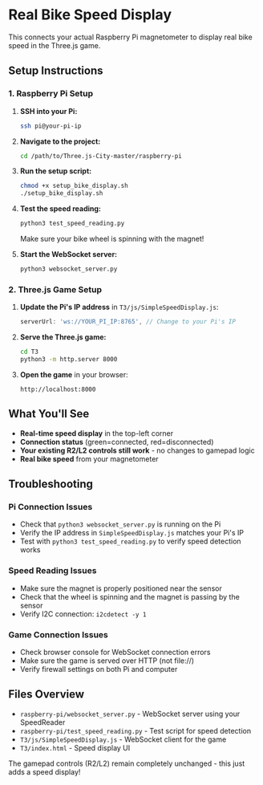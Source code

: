 # Real Bike Speed Display

This connects your actual Raspberry Pi magnetometer to display real bike speed in the Three.js game.

## Setup Instructions

### 1. Raspberry Pi Setup

1. **SSH into your Pi:**
   ```bash
   ssh pi@your-pi-ip
   ```

2. **Navigate to the project:**
   ```bash
   cd /path/to/Three.js-City-master/raspberry-pi
   ```

3. **Run the setup script:**
   ```bash
   chmod +x setup_bike_display.sh
   ./setup_bike_display.sh
   ```

4. **Test the speed reading:**
   ```bash
   python3 test_speed_reading.py
   ```
   Make sure your bike wheel is spinning with the magnet!

5. **Start the WebSocket server:**
   ```bash
   python3 websocket_server.py
   ```

### 2. Three.js Game Setup

1. **Update the Pi's IP address** in `T3/js/SimpleSpeedDisplay.js`:
   ```javascript
   serverUrl: 'ws://YOUR_PI_IP:8765', // Change to your Pi's IP
   ```

2. **Serve the Three.js game:**
   ```bash
   cd T3
   python3 -m http.server 8000
   ```

3. **Open the game** in your browser:
   ```
   http://localhost:8000
   ```

## What You'll See

- **Real-time speed display** in the top-left corner
- **Connection status** (green=connected, red=disconnected)
- **Your existing R2/L2 controls still work** - no changes to gamepad logic
- **Real bike speed** from your magnetometer

## Troubleshooting

### Pi Connection Issues
- Check that `python3 websocket_server.py` is running on the Pi
- Verify the IP address in `SimpleSpeedDisplay.js` matches your Pi's IP
- Test with `python3 test_speed_reading.py` to verify speed detection works

### Speed Reading Issues
- Make sure the magnet is properly positioned near the sensor
- Check that the wheel is spinning and the magnet is passing by the sensor
- Verify I2C connection: `i2cdetect -y 1`

### Game Connection Issues
- Check browser console for WebSocket connection errors
- Make sure the game is served over HTTP (not file://)
- Verify firewall settings on both Pi and computer

## Files Overview

- `raspberry-pi/websocket_server.py` - WebSocket server using your SpeedReader
- `raspberry-pi/test_speed_reading.py` - Test script for speed detection
- `T3/js/SimpleSpeedDisplay.js` - WebSocket client for the game
- `T3/index.html` - Speed display UI

The gamepad controls (R2/L2) remain completely unchanged - this just adds a speed display! 